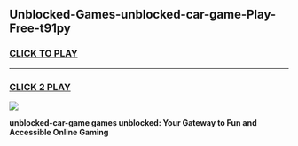 
## Unblocked-Games-unblocked-car-game-Play-Free-t91py
<h3>
<a href="https://premium76.site?title=unblocked-car-game&ref=18A1">CLICK TO PLAY</a></h3>
<hr>

<h3>
<a href="https://premium76.site?title=unblocked-car-game&ref=18A1">CLICK 2 PLAY</a>
  
</h3>

<a href="https://premium76.site?title=unblocked-car-game&ref=18A1"><img src="https://clearcache.store/games.png"></a>


**unblocked-car-game games unblocked: Your Gateway to Fun and Accessible Online Gaming**
